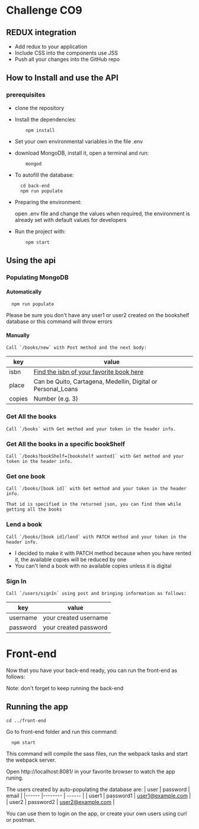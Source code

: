 # Challenge CO9
## REDUX integration

* Add redux to your application
* Include CSS into the components use JSS
* Push all your changes into the GitHub repo

## How to Install and use the API
### prerequisites
  * clone the repository
  * Install the dependencies:
    ```
        npm install
    ```
  * Set your own environmental variables in the file .env
  * download MongoDB, install it, open a terminal and run:
    ```
        mongod
    ```
  * To autofill the database:
    ```
      cd back-end
      npm run populate
    ```

  * Preparing the environment: 
  
    open .env file and change the values when required, the environment is already set with default values for developers
  
  * Run the project with:
    ```
        npm start
    ```

## Using the api

### Populating MongoDB
#### Automatically
  ```
    npm run populate
  ```
  Please be sure you don't have any user1 or user2 created on the bookshelf database or this command will throw errors

#### Manually

    Call `/books/new` with Post method and the next body:

| key   | value |
| ----- | ----- |
| isbn  | [Find the isbn of your favorite book here](https://isbnsearch.org/) |
| place | Can be Quito, Cartagena, Medellin, Digital or Personal_Loans |
| copies | Number (e.g. 3) |


### Get All the books
    Call `/books` with Get method and your token in the header info.

### Get All the books in a specific bookShelf
    Call `/books?bookShelf=[bookshelf wanted]` with Get method and your token in the header info.

### Get one book
    Call `/books/[book id]` with Get method and your token in the header info.

    That id is specified in the returned json, you can find them while getting all the books

### Lend a book
    Call `/books/[book id]/lend` with PATCH method and your token in the header info.

 * I decided to make it with PATCH method because when you have rented it, the available copies will be reduced by one
 * You can't lend a book with no available copies unless it is digital

### Sign In
    Call `/users/signIn` using post and bringing information as follows:

| key   | value |
| ----- | ----- |
| username | your created username |
| password | your created password |


 # Front-end

Now that you have your back-end ready, you can run the front-end as follows:

Note: don't forget to keep running the back-end 

## Running the app
```
cd ../front-end
```
Go to front-end folder and run this command:
```
  npm start
```
This command will compile the sass files, run the webpack tasks and start the webpack server.

Open http://localhost:8081/ in your favorite browser to watch the app runing.

The users created by auto-populating the database are:
| user | password | email |
|------ |-------- | ------ |
| user1 | password1 | user1@example.com |
| user2 | password2 | user2@example.com |

You can use them to login on the app, or create your own users using curl or postman.
